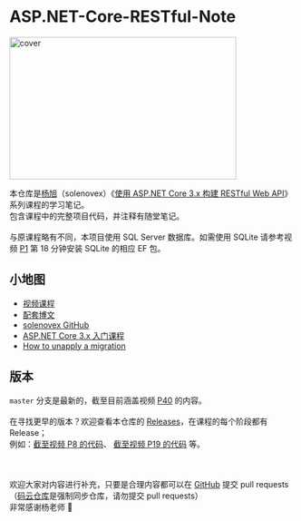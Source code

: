 # ASP.NET-Core-RESTful-Note

<a href="https://www.bilibili.com/video/av77957694">
<img src="https://raw.githubusercontent.com/Surbowl/ASP.NET-Core-RESTful-Note/master/cover.png" width="400" height="251" alt="cover">
</a>
<br>

本仓库是[杨旭](https://www.cnblogs.com/cgzl/)（solenovex）《[使用 ASP.NET Core 3.x 构建 RESTful Web API](https://www.bilibili.com/video/av77957694)》系列课程的学习笔记。
<br>
包含课程中的完整项目代码，并注释有随堂笔记。
<br><br>
与原课程略有不同，本项目使用 SQL Server 数据库。如需使用 SQLite 请参考视频 [P1](https://www.bilibili.com/video/av77957694?p=1) 第 18 分钟安装 SQLite 的相应 EF 包。

## 小地图
- [视频课程](https://www.bilibili.com/video/av77957694)
- [配套博文](https://www.cnblogs.com/cgzl/p/11814971.html)
- [solenovex GitHub](https://github.com/solenovex)
- [ASP.NET Core 3.x 入门课程](https://www.bilibili.com/video/av65313713)
- [How to unapply a migration](https://stackoverflow.com/questions/38192450/how-to-unapply-a-migration-in-asp-net-core-with-ef-core)

## 版本
`master` 分支是最新的，截至目前涵盖视频 [P40](https://www.bilibili.com/video/av77957694?p=40) 的内容。
<br><br>
在寻找更早的版本？欢迎查看本仓库的 [Releases](https://github.com/Surbowl/ASP.NET-Core-RESTful-Note/releases)，在课程的每个阶段都有 Release；
<br>
例如：[截至视频 P8 的代码](https://github.com/Surbowl/ASP.NET-Core-RESTful-Note/releases/tag/P8)、 [截至视频 P19 的代码](https://github.com/Surbowl/ASP.NET-Core-RESTful-Note/releases/tag/P19) 等。
<br><br><br><br>
欢迎大家对内容进行补充，只要是合理内容都可以在 [GitHub](https://github.com/Surbowl/ASP.NET-Core-RESTful-Note) 提交 pull requests 
<br>
（[码云仓库](https://gitee.com/surbowl/ASP.NET-Core-RESTful-Note)是强制同步仓库，请勿提交 pull requests）
<br>
非常感谢杨老师 🤗
